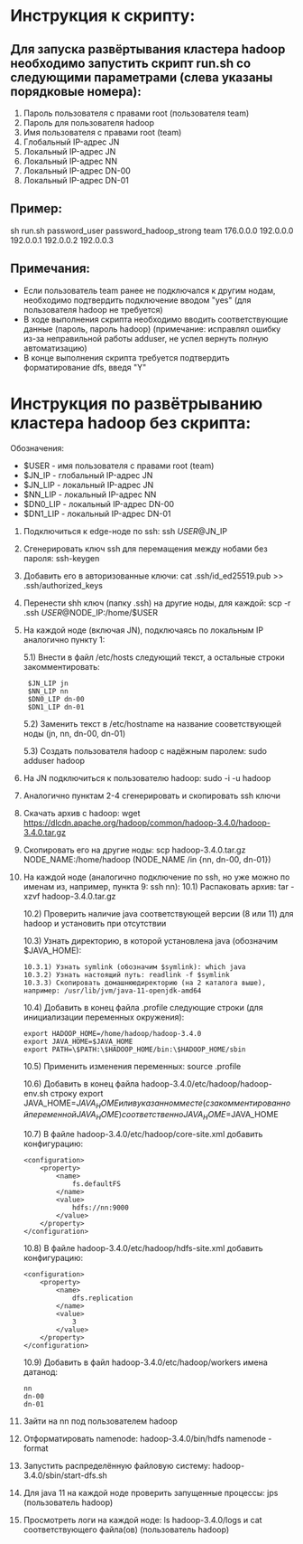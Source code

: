 # Инструкция к скрипту:

## Для запуска развёртывания кластера hadoop необходимо запустить скрипт run.sh со следующими параметрами (слева указаны порядковые номера):

1) Пароль пользователя с правами root (пользователя team)
2) Пароль для пользователя hadoop
3) Имя пользователя с правами root (team)
4) Глобальный IP-адрес JN
5) Локальный  IP-адрес JN
6) Локальный  IP-адрес NN
7) Локальный  IP-адрес DN-00
8) Локальный  IP-адрес DN-01

## Пример:

sh run.sh password_user password_hadoop_strong team 176.0.0.0 192.0.0.0 192.0.0.1 192.0.0.2 192.0.0.3

## Примечания:

* Если пользователь team ранее не подключался к другим нодам, необходимо подтвердить подключение вводом "yes" (для пользователя hadoop не требуется)
* В ходе выполнения скрипта необходимо вводить соответствующие данные (пароль, пароль hadoop) (примечание: исправлял ошибку из-за неправильной работы adduser, не успел вернуть полную автоматизацию)
* В конце выполнения скрипта требуется подтвердить форматирование dfs, введя "Y"


# Инструкция по развётрыванию кластера hadoop без скрипта:
Обозначения:
* $USER - имя пользователя с правами root (team)
* $JN_IP - глобальный IP-адрес JN
* $JN_LIP - локальный  IP-адрес JN
* $NN_LIP - локальный  IP-адрес NN
* $DN0_LIP - локальный  IP-адрес DN-00
* $DN1_LIP - локальный  IP-адрес DN-01

1) Подключиться к edge-ноде по ssh: ssh $USER@$JN_IP
2) Сгенерировать ключ ssh для перемащения между нобами без пароля: ssh-keygen
3) Добавить его в авторизованные ключи: cat .ssh/id_ed25519.pub >> .ssh/authorized_keys
4) Перенести shh ключ (папку .ssh) на другие ноды, для каждой: scp -r .ssh $USER@$NODE_IP:/home/$USER
5) На каждой ноде (включая JN), подключаясь по локальным IP аналогично пункту 1:

    5.1) Внести в файл /etc/hosts следующий текст, а остальные строки закомментировать: 
    
        $JN_LIP jn
        $NN_LIP nn
        $DN0_LIP dn-00
        $DN1_LIP dn-01

    5.2) Заменить текст в /etc/hostname на название сооветствующей ноды (jn, nn, dn-00, dn-01)

    5.3) Создать пользователя hadoop с надёжным паролем: sudo adduser hadoop

6) На JN подключиться к пользователю hadoop: sudo -i -u hadoop
7) Аналогично пунктам 2-4 сгенерировать и скопировать ssh ключи
8) Скачать архив с hadoop: wget https://dlcdn.apache.org/hadoop/common/hadoop-3.4.0/hadoop-3.4.0.tar.gz
9) Скопировать его на другие ноды: scp hadoop-3.4.0.tar.gz NODE_NAME:/home/hadoop (NODE_NAME /in {nn, dn-00, dn-01})
10) На каждой ноде (аналогично подключение по ssh, но уже можно по именам из, например, пункта 9: ssh nn):
    10.1) Распаковать архив: tar -xzvf hadoop-3.4.0.tar.gz

    10.2) Проверить наличие java соответствующей версии (8 или 11) для hadoop и установить при отсутствии

    10.3) Узнать директорию, в которой установлена java (обозначим $JAVA_HOME):

        10.3.1) Узнать symlink (обозначим $symlink): which java
        10.3.2) Узнать настоящий путь: readlink -f $symlink
        10.3.3) Скопировать домашнююдиректорию (на 2 каталога выше), например: /usr/lib/jvm/java-11-openjdk-amd64

    10.4) Добавить в конец файла .profile следующие строки (для инициализации переменных окружения):

        export HADOOP_HOME=/home/hadoop/hadoop-3.4.0
        export JAVA_HOME=$JAVA_HOME
        export PATH=\$PATH:\$HADOOP_HOME/bin:\$HADOOP_HOME/sbin
    10.5) Применить изменения переменных: source .profile

    10.6) Добавить в конец файла hadoop-3.4.0/etc/hadoop/hadoop-env.sh строку export JAVA_HOME=$JAVA_HOME или в указанном месте (с закомментированной переменной JAVA_HOME) соответственно JAVA_HOME=$JAVA_HOME

    10.7) В файле hadoop-3.4.0/etc/hadoop/core-site.xml добавить конфигурацию:

        <configuration>
            <property>
                <name>
                    fs.defaultFS
                </name>
                <value>
                    hdfs://nn:9000
                </value>
            </property>
        </configuration>
    10.8) В файле hadoop-3.4.0/etc/hadoop/hdfs-site.xml добавить конфигурацию:

        <configuration>
            <property>
                <name>
                    dfs.replication
                </name>
                <value>
                    3
                </value>
            </property>
        </configuration>
    10.9) Добавить в файл hadoop-3.4.0/etc/hadoop/workers имена датанод:

        nn
        dn-00
        dn-01
11) Зайти на nn под пользователем hadoop
12) Отформатировать namenode: hadoop-3.4.0/bin/hdfs namenode -format
13) Запустить распределённую файловую систему: hadoop-3.4.0/sbin/start-dfs.sh
14) Для java 11 на каждой ноде проверить запущенные процессы: jps (пользователь hadoop)
15) Просмотреть логи на каждой ноде: ls hadoop-3.4.0/logs и cat соответствующего файла(ов) (пользователь hadoop)
